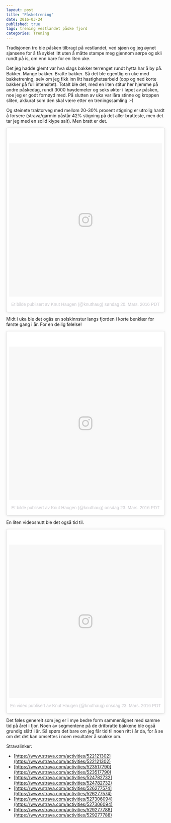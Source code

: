 ```yaml
---
layout: post
title: "Påsketrening"
date: 2016-03-24
published: true
tags: trening vestlandet påske fjord
categories: Trening
---
```



Tradisjonen tro ble påsken tilbragt på vestlandet, ved sjøen og jeg øynet sjansene for å få syklet litt uten å måtte stampe meg gjennom sørpe og skli rundt på is, om enn bare for en liten uke. 

Det jeg hadde glemt var hva slags bakker terrenget rundt hytta har å by på. Bakker. Mange bakker. Bratte bakker. Så det ble egentlig en uke med bakketrening, selv om jeg fikk inn litt hastighetsarbeid (opp og ned korte bakker på full intensitet). Totalt ble det, med en liten stitur her hjemme på andre påskedag, rundt 3000 høydemeter og seks økter i løpet av påsken, noe jeg er godt fornøyd med. På slutten av uka var låra stinne og kroppen sliten, akkurat som den skal være etter en treningssamling :-)

Og steinete traktorveg med mellom 20-30% prosent stigning er utrolig hardt å forsere (strava/garmin påstår 42% stigning på det aller bratteste, men det tar jeg med en solid klype salt). Men bratt er det. 

<blockquote class="instagram-media" data-instgrm-version="7" style=" background:#FFF; border:0; border-radius:3px; box-shadow:0 0 1px 0 rgba(0,0,0,0.5),0 1px 10px 0 rgba(0,0,0,0.15); margin: 1px; max-width:658px; padding:0; width:99.375%; width:-webkit-calc(100% - 2px); width:calc(100% - 2px);"><div style="padding:8px;"> <div style=" background:#F8F8F8; line-height:0; margin-top:40px; padding:50.0% 0; text-align:center; width:100%;"> <div style=" background:url(data:image/png;base64,iVBORw0KGgoAAAANSUhEUgAAACwAAAAsCAMAAAApWqozAAAABGdBTUEAALGPC/xhBQAAAAFzUkdCAK7OHOkAAAAMUExURczMzPf399fX1+bm5mzY9AMAAADiSURBVDjLvZXbEsMgCES5/P8/t9FuRVCRmU73JWlzosgSIIZURCjo/ad+EQJJB4Hv8BFt+IDpQoCx1wjOSBFhh2XssxEIYn3ulI/6MNReE07UIWJEv8UEOWDS88LY97kqyTliJKKtuYBbruAyVh5wOHiXmpi5we58Ek028czwyuQdLKPG1Bkb4NnM+VeAnfHqn1k4+GPT6uGQcvu2h2OVuIf/gWUFyy8OWEpdyZSa3aVCqpVoVvzZZ2VTnn2wU8qzVjDDetO90GSy9mVLqtgYSy231MxrY6I2gGqjrTY0L8fxCxfCBbhWrsYYAAAAAElFTkSuQmCC); display:block; height:44px; margin:0 auto -44px; position:relative; top:-22px; width:44px;"></div></div><p style=" color:#c9c8cd; font-family:Arial,sans-serif; font-size:14px; line-height:17px; margin-bottom:0; margin-top:8px; overflow:hidden; padding:8px 0 7px; text-align:center; text-overflow:ellipsis; white-space:nowrap;"><a href="https://www.instagram.com/p/BDLwc-Cu6mx/" style=" color:#c9c8cd; font-family:Arial,sans-serif; font-size:14px; font-style:normal; font-weight:normal; line-height:17px; text-decoration:none;" target="_blank">Et bilde publisert av Knut Haugen (@knuthaug)</a> <time style=" font-family:Arial,sans-serif; font-size:14px; line-height:17px;" datetime="2016-03-20T17:45:28+00:00">søndag 20. Mars. 2016 PDT</time></p></div></blockquote>
<script async defer src="//platform.instagram.com/en_US/embeds.js"></script>

Midt i uka ble det ogås en solskinnstur langs fjorden i korte benklær for første gang i år. For en deilig følelse!

<blockquote class="instagram-media" data-instgrm-version="7" style=" background:#FFF; border:0; border-radius:3px; box-shadow:0 0 1px 0 rgba(0,0,0,0.5),0 1px 10px 0 rgba(0,0,0,0.15); margin: 1px; max-width:658px; padding:0; width:99.375%; width:-webkit-calc(100% - 2px); width:calc(100% - 2px);"><div style="padding:8px;"> <div style=" background:#F8F8F8; line-height:0; margin-top:40px; padding:50.0% 0; text-align:center; width:100%;"> <div style=" background:url(data:image/png;base64,iVBORw0KGgoAAAANSUhEUgAAACwAAAAsCAMAAAApWqozAAAABGdBTUEAALGPC/xhBQAAAAFzUkdCAK7OHOkAAAAMUExURczMzPf399fX1+bm5mzY9AMAAADiSURBVDjLvZXbEsMgCES5/P8/t9FuRVCRmU73JWlzosgSIIZURCjo/ad+EQJJB4Hv8BFt+IDpQoCx1wjOSBFhh2XssxEIYn3ulI/6MNReE07UIWJEv8UEOWDS88LY97kqyTliJKKtuYBbruAyVh5wOHiXmpi5we58Ek028czwyuQdLKPG1Bkb4NnM+VeAnfHqn1k4+GPT6uGQcvu2h2OVuIf/gWUFyy8OWEpdyZSa3aVCqpVoVvzZZ2VTnn2wU8qzVjDDetO90GSy9mVLqtgYSy231MxrY6I2gGqjrTY0L8fxCxfCBbhWrsYYAAAAAElFTkSuQmCC); display:block; height:44px; margin:0 auto -44px; position:relative; top:-22px; width:44px;"></div></div><p style=" color:#c9c8cd; font-family:Arial,sans-serif; font-size:14px; line-height:17px; margin-bottom:0; margin-top:8px; overflow:hidden; padding:8px 0 7px; text-align:center; text-overflow:ellipsis; white-space:nowrap;"><a href="https://www.instagram.com/p/BDTlPPOu6sd/" style=" color:#c9c8cd; font-family:Arial,sans-serif; font-size:14px; font-style:normal; font-weight:normal; line-height:17px; text-decoration:none;" target="_blank">Et bilde publisert av Knut Haugen (@knuthaug)</a> <time style=" font-family:Arial,sans-serif; font-size:14px; line-height:17px;" datetime="2016-03-23T18:41:23+00:00">onsdag 23. Mars. 2016 PDT</time></p></div></blockquote>

En liten videosnutt ble det også tid til. 

<blockquote class="instagram-media" data-instgrm-version="7" style=" background:#FFF; border:0; border-radius:3px; box-shadow:0 0 1px 0 rgba(0,0,0,0.5),0 1px 10px 0 rgba(0,0,0,0.15); margin: 1px; max-width:658px; padding:0; width:99.375%; width:-webkit-calc(100% - 2px); width:calc(100% - 2px);"><div style="padding:8px;"> <div style=" background:#F8F8F8; line-height:0; margin-top:40px; padding:50.0% 0; text-align:center; width:100%;"> <div style=" background:url(data:image/png;base64,iVBORw0KGgoAAAANSUhEUgAAACwAAAAsCAMAAAApWqozAAAABGdBTUEAALGPC/xhBQAAAAFzUkdCAK7OHOkAAAAMUExURczMzPf399fX1+bm5mzY9AMAAADiSURBVDjLvZXbEsMgCES5/P8/t9FuRVCRmU73JWlzosgSIIZURCjo/ad+EQJJB4Hv8BFt+IDpQoCx1wjOSBFhh2XssxEIYn3ulI/6MNReE07UIWJEv8UEOWDS88LY97kqyTliJKKtuYBbruAyVh5wOHiXmpi5we58Ek028czwyuQdLKPG1Bkb4NnM+VeAnfHqn1k4+GPT6uGQcvu2h2OVuIf/gWUFyy8OWEpdyZSa3aVCqpVoVvzZZ2VTnn2wU8qzVjDDetO90GSy9mVLqtgYSy231MxrY6I2gGqjrTY0L8fxCxfCBbhWrsYYAAAAAElFTkSuQmCC); display:block; height:44px; margin:0 auto -44px; position:relative; top:-22px; width:44px;"></div></div><p style=" color:#c9c8cd; font-family:Arial,sans-serif; font-size:14px; line-height:17px; margin-bottom:0; margin-top:8px; overflow:hidden; padding:8px 0 7px; text-align:center; text-overflow:ellipsis; white-space:nowrap;"><a href="https://www.instagram.com/p/BDTmsQuO6v_/" style=" color:#c9c8cd; font-family:Arial,sans-serif; font-size:14px; font-style:normal; font-weight:normal; line-height:17px; text-decoration:none;" target="_blank">En video publisert av Knut Haugen (@knuthaug)</a> <time style=" font-family:Arial,sans-serif; font-size:14px; line-height:17px;" datetime="2016-03-23T18:54:05+00:00">onsdag 23. Mars. 2016 PDT</time></p></div></blockquote>

 Det føles generelt som jeg er i mye bedre form sammenlignet med samme tid på året i fjor. Noen av segmentene på de dritbratte bakkene ble også grundig slått i år. Så spørs det bare om jeg får tid til noen ritt i år da, for å se om det det kan omsettes i noen resultater å snakke om. 

Stravalinker:

* [https://www.strava.com/activities/522121302](https://www.strava.com/activities/522121302)
* [https://www.strava.com/activities/523517790](https://www.strava.com/activities/523517790)
* [https://www.strava.com/activities/524782732](https://www.strava.com/activities/524782732)
* [https://www.strava.com/activities/526277574](https://www.strava.com/activities/526277574)
* [https://www.strava.com/activities/527306094](https://www.strava.com/activities/527306094)
* [https://www.strava.com/activities/529277788](https://www.strava.com/activities/529277788)
